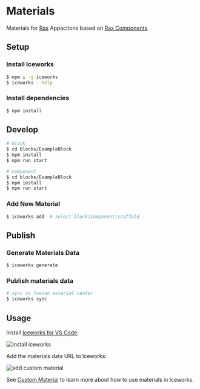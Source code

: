 # Materials

Materials for [Rax](https://rax.js.org/) Appactions based on [Rax Components](https://rax.js.org/docs/components/about). 

## Setup

### Install Iceworks

```bash
$ npm i -g iceworks
$ iceworks --help
```

### Install dependencies

```bash
$ npm install
```

## Develop

```bash
# block
$ cd blocks/ExampleBlock
$ npm install
$ npm run start

# component
$ cd blocks/ExampleBlock
$ npm install
$ npm run start
```

### Add New Material

```bash
$ iceworks add  # select block|component|scaffold
```

## Publish

### Generate Materials Data

```bash
$ iceworks generate
```

### Publish materials data

```bash
# sync to fusion material center
$ iceworks sync
```

## Usage

Install [Iceworks for VS Code](https://marketplace.visualstudio.com/items?itemName=iceworks-team.iceworks):

![install iceworks](https://img.alicdn.com/tfs/TB1EdEDfODsXe8jSZR0XXXK6FXa-1446-906.gif)

Add the materials data URL to Iceworks:

![add custom material](https://img.alicdn.com/tfs/TB1g9iMjTM11u4jSZPxXXahcXXa-1446-906.gif)

See [Custom Material](https://ice.work/docs/iceworks/guide/material) to learn more about how to use materials in Iceworks.